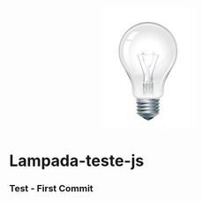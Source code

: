 <p align="center">
<img src="_imagens/lampada-apagada.jpg" /></br>
    <h1> Lampada-teste-js </h1>
  </a>
</p>

<h3>Test - First Commit</h3>
